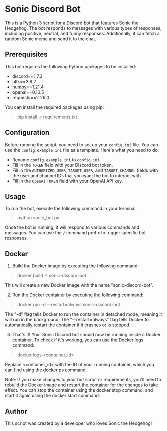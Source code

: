 # Sonic Discord Bot

This is a Python 3 script for a Discord bot that features Sonic the Hedgehog. The bot responds to messages with various types of responses, including positive, neutral, and funny responses. Additionally, it can fetch a random Sonic meme and send it to the chat.

## Prerequisites

This bot requires the following Python packages to be installed:
- discord==1.7.3
- nltk==3.6.2
- numpy==1.21.4
- openai==0.10.5
- requests==2.26.0

You can install the required packages using pip:
> pip install -r requirements.txt


## Configuration

Before running the script, you need to set up your `config.ini` file. You can use the `config.example.ini` file as a template. Here's what you need to do:
- Rename `config.example.ini` to `config.ini`.
- Fill in the `TOKEN` field with your Discord bot token.
- Fill in the `AUTHORIZED_USER`, `TARGET_USER`, and `TARGET_CHANNEL` fields with the user and channel IDs that you want the bot to interact with.
- Fill in the `OpenAi` `TOKEN` field with your OpenAI API key.

## Usage

To run the bot, execute the following command in your terminal:

> python sonic_bot.py

Once the bot is running, it will respond to various commands and messages. You can use the `/` command prefix to trigger specific bot responses.

## Docker

1. Build the Docker image by executing the following command:

> docker build -t sonic-discord-bot .

This will create a new Docker image with the name "sonic-discord-bot".

2. Run the Docker container by executing the following command:

> docker run -d --restart=always sonic-discord-bot

The "-d" flag tells Docker to run the container in detached mode, meaning it will run in the background. The "--restart=always" flag tells Docker to automatically restart the container if it crashes or is stopped.

3. That's it! Your Sonic Discord bot should now be running inside a Docker container. To check if it's working, you can use the Docker logs command:

> docker logs <container_id>


Replace <container_id> with the ID of your running container, which you can find using the docker ps command.

Note: If you make changes to your bot script or requirements, you'll need to rebuild the Docker image and restart the container for the changes to take effect. You can stop the container using the docker stop command, and start it again using the docker start command.

## Author

This script was created by a developer who loves Sonic the Hedgehog!
